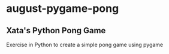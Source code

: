 # august-pygame-pong
## Xata's Python Pong Game
Exercise in Python to create a simple pong game using pygame